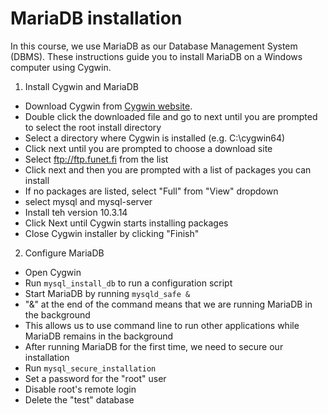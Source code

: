 # MariaDB installation

In this course, we use MariaDB as our Database Management System (DBMS). These instructions guide you to install MariaDB on a Windows computer using Cygwin.

1. Install Cygwin and MariaDB
 * Download Cygwin from [Cygwin website](https://www.cygwin.com/).
 * Double click the downloaded file and go to next until you are prompted to select the root install directory
  * Select a directory where Cygwin is installed (e.g. C:\cygwin64)
 * Click next until you are prompted to choose a download site
  * Select ftp://ftp.funet.fi from the list
 * Click next and then you are prompted with a list of packages you can install
  * If no packages are listed, select "Full" from "View" dropdown
  * select mysql and mysql-server
   * Install teh version 10.3.14
 *  Click Next until Cygwin starts installing packages
 *  Close Cygwin installer by clicking "Finish"
2. Configure MariaDB
 * Open Cygwin
 * Run `mysql_install_db` to run a configuration script
 * Start MariaDB by running `mysqld_safe &`
  * "&" at the end of the command means that we are running MariaDB in the background
  * This allows us to use command line to run other applications while MariaDB remains in the background
 * After running MariaDB for the first time, we need to secure our installation
  * Run `mysql_secure_installation`
   * Set a password for the "root" user
   * Disable root's remote login
   * Delete the "test" database

